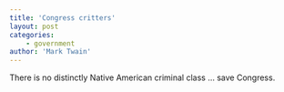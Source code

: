 ```yaml
---
title: 'Congress critters'
layout: post
categories:
    - government
author: 'Mark Twain'
---
```


There is no distinctly Native American criminal class … save Congress.